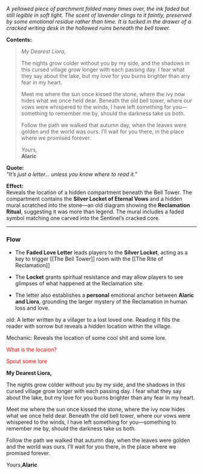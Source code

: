 
_A yellowed piece of parchment folded many times over, the ink faded but still legible in soft light. The scent of lavender clings to it faintly, preserved by some emotional residue rather than time. It is tucked in the drawer of a cracked writing desk in the hollowed ruins beneath the bell tower._

**Contents:**

> _My Dearest Liora,_
> 
> The nights grow colder without you by my side, and the shadows in this cursed village grow longer with each passing day. I fear what they say about the lake, but my love for you burns brighter than any fear in my heart.
> 
> Meet me where the sun once kissed the stone, where the ivy now hides what we once held dear. Beneath the old bell tower, where our vows were whispered to the winds, I have left something for you—something to remember me by, should the darkness take us both.
> 
> Follow the path we walked that autumn day, when the leaves were golden and the world was ours. I’ll wait for you there, in the place where we promised forever.
> 
> _Yours,_  
> **Alaric**

**Quote:**  
_"It’s just a letter… unless you know where to read it."_

**Effect:**  
Reveals the location of a hidden compartment beneath the Bell Tower. The compartment contains the **Silver Locket of Eternal Vows** and a hidden mural scratched into the stone—an old diagram showing the **Reclamation Ritual**, suggesting it was more than legend. The mural includes a faded symbol matching one carved into the Sentinel’s cracked core.

---

### Flow

- The **Faded Love Letter** leads players to the **Silver Locket**, acting as a key to trigger [[The Bell Tower]] room with the [[The Rite of Reclamation]]
    
- The **Locket** grants spiritual resistance and may allow players to see glimpses of what happened at the Reclamation site.
    
- The letter also establishes a **personal** emotional anchor between **Alaric and Liora**, grounding the larger mystery of the Reclamation in human loss and love.
    



old:
A letter written by a villager to a lost loved one. Reading it fills the reader with sorrow but reveals a hidden location within the village.

Mechanic: Reveals the location of some cool shit and some lore.

<span style="color:rgb(255, 0, 0)">What is the locaion?</span>

<span style="color:rgb(255, 0, 0)">Spout some lore</span>

**My Dearest Liora,**

The nights grow colder without you by my side, and the shadows in this cursed village grow longer with each passing day. I fear what they say about the lake, but my love for you burns brighter than any fear in my heart.

Meet me where the sun once kissed the stone, where the ivy now hides what we once held dear. Beneath the old bell tower, where our vows were whispered to the winds, I have left something for you—something to remember me by, should the darkness take us both.

Follow the path we walked that autumn day, when the leaves were golden and the world was ours. I’ll wait for you there, in the place where we promised forever.

Yours,**Alaric**
